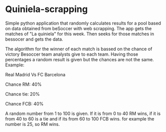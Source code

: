 # Quiniela-scrapping
Simple python application that randomly calculates results for a pool based on data obtained from beSoccer with web scrapping.
The app gets the matches of "La quiniela" for this week. Then seeks for those matches in bessocer and gets the data.

The algorithm for the winner of each match is bassed on the chance of victory Besoccer team analysts give to each team.
Having those percentages a random result is given but the chances are not the same.
Example:

Real Madrid Vs FC Barcelona

Chance RM: 40% 

Chance tie: 20%

Chance FCB: 40%

A random number from 1 to 100 is given. If it is from 0 to 40 RM wins, if it is from 40 to 60 is a tie and if its from 60 to 100 FCB wins.
for example the number is 25, so RM wins.

